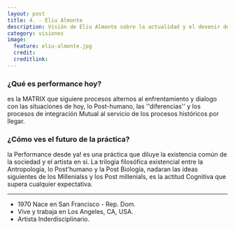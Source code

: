 ```yaml
---
layout: post
title: 4. - Eliu Almonte
description: Visión de Eliu Almonte sobre la actualidad y el devenir de la performance.
category: visiones
image:
  feature: eliu-almonte.jpg
  credit:
  creditlink:
---
```


### ¿Qué es performance hoy?

es la MATRIX que siguiere procesos alternos al enfrentamiento y dialogo con las situaciones de hoy, lo Post-humano, las ''diferencias'' y los procesos de integración Mutual al servicio de los procesos históricos por llegar.

### ¿Cómo ves el futuro de la práctica?

la Performance desde ya! es una práctica que diluye la existencia común de la sociedad y el artista en si. La trilogía filosófica existencial entre la Antropología, lo Post'humano y la Post Biología, nadaran las ideas siguientes de los Millenialss y los Post millenials, es la actitud Cognitiva que supera cualquier expectativa.

---

* 1970 Nace en San Francisco - Rep. Dom.
* Vive y trabaja en Los Angeles, CA, USA.
* Artista Inderdisciplinario.

